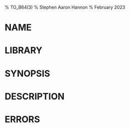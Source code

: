 % TO_B64(3)
% Stephen Aaron Hannon
% February 2023

# NAME

# LIBRARY

# SYNOPSIS

# DESCRIPTION

# ERRORS